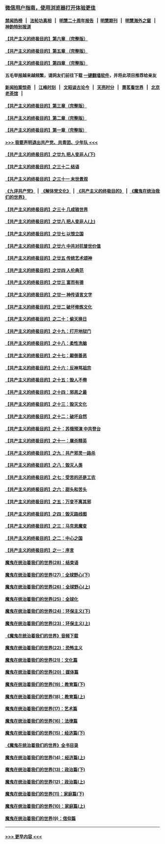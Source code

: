 ### [微信用户指南，使用浏览器打开体验更佳](https://github.com/gfw-breaker/banned-news1/blob/master/indexes/wechat-guide.md?t=0)
#### [禁闻热榜](热点新闻.md?t=0)  &nbsp;&nbsp;|&nbsp;&nbsp; [法轮功真相](https://github.com/gfw-breaker/truth/blob/master/README.md?t=0) &nbsp;&nbsp;|&nbsp;&nbsp; [明慧二十周年报告](https://github.com/gfw-breaker/mh-reports/blob/master/README.md?t=0) &nbsp;&nbsp;|&nbsp;&nbsp;[明慧期刊](https://github.com/gfw-breaker/mh-qikan) &nbsp;&nbsp;|&nbsp;&nbsp; [明慧海外之窗](https://github.com/gfw-breaker/mh-news/blob/master/README.md?t=0) &nbsp;&nbsp;|&nbsp;&nbsp; [神韵特别报道](https://github.com/gfw-breaker/mh-news/blob/master/shenyun.md?t=0)
#### [【共产主义的终极目的】第六章 （完整版）](../pages/nsc422/n11428913.md?t=02102233) 
#### [【共产主义的终极目的】第五章 （完整版）](../pages/nsc422/n11428912.md?t=02102233) 
#### [【共产主义的终极目的】第四章 （完整版）](../pages/nsc422/n11428907.md?t=02102233) 
#### 五毛举报越来越频繁，请网友们前往下载 [一键翻墙软件](https://github.com/gfw-breaker/ssr-accounts)，并将此项目推荐给亲友
#### [新闻拍案惊奇](https://github.com/gfw-breaker/banned-news1/blob/master/pages/link4.md) &nbsp;&nbsp;|&nbsp;&nbsp; [江峰时刻](https://github.com/gfw-breaker/banned-news1/blob/master/pages/link4.md) &nbsp;&nbsp;|&nbsp;&nbsp; [文昭谈古论今](https://github.com/gfw-breaker/banned-news1/blob/master/pages/link4.md) &nbsp;&nbsp;|&nbsp;&nbsp; [天亮时分](https://github.com/gfw-breaker/banned-news1/blob/master/pages/link4.md) &nbsp;&nbsp;|&nbsp;&nbsp; [萧茗看世界](https://github.com/gfw-breaker/banned-news1/blob/master/pages/link4.md) &nbsp;&nbsp;|&nbsp;&nbsp; [北京老茶馆](https://github.com/gfw-breaker/banned-news1/blob/master/pages/link4.md) &nbsp;&nbsp;|&nbsp;&nbsp; 
#### [【共产主义的终极目的】第三章（完整版）](../pages/nsc422/n11428848.md?t=02102233) 
#### [【共产主义的终极目的】第二章（完整版）](../pages/nsc422/n11428831.md?t=02102233) 
#### [【共产主义的终极目的】第一章（完整版）](../pages/nsc422/n11417651.md?t=02102233) 
#### [>>> 我要声明退出共产党、共青团、少年队 <<<](https://github.com/begood0513/goodnews/blob/master/quit/letter.md) 
#### [【共产主义的终极目的】之廿九 把人变非人(下)](../pages/nsc422/n11344140.md?t=02102233) 
#### [【共产主义的终极目的】之三十二 结语](../pages/nsc422/n11360535.md?t=02102233) 
#### [【共产主义的终极目的】之三十一 末世景观](../pages/nsc422/n11351129.md?t=02102233) 
#### [《九评共产党》](https://github.com/begood0513/9ping.md/blob/master/README.md) &nbsp;|&nbsp; [《解体党文化》](../../../../jtdwh.md/blob/master/README.md)  &nbsp;|&nbsp; [《共产主义的终极目的》](../../../../gczydzjmd.md/blob/master/README.md) &nbsp;|&nbsp; [《魔鬼在统治我们的世界》](../../../../mgztzwmdsj.md/blob/master/README.md) 
#### [【共产主义的终极目的】之三十 几成狼世界](../pages/nsc422/n11348280.md?t=02102233) 
#### [【共产主义的终极目的】之廿八 把人变非人(上)](../pages/nsc422/n11340492.md?t=02102233) 
#### [【共产主义的终极目的】之廿七 以恨立国](../pages/nsc422/n11336944.md?t=02102233) 
#### [【共产主义的终极目的】之廿六 中共对抗普世价值](../pages/nsc422/n11324785.md?t=02102233) 
#### [【共产主义的终极目的】之廿五 传统艺术颂神](../pages/nsc422/n11296396.md?t=02102233) 
#### [【共产主义的终极目的】之廿四 人伦典范](../pages/nsc422/n11296397.md?t=02102233) 
#### [【共产主义的终极目的】之廿三 富而有德](../pages/nsc422/n11283598.md?t=02102233) 
#### [【共产主义的终极目的】之廿一 神传语言文字](../pages/nsc422/n11263265.md?t=02102233) 
#### [【共产主义的终极目的】之廿二 破坏修炼文化](../pages/nsc422/n11245728.md?t=02102233) 
#### [【共产主义的终极目的】之二十：偷天换日](../pages/nsc422/n11238846.md?t=02102233) 
#### [【共产主义的终极目的】之十九：打开地狱门](../pages/nsc422/n11206376.md?t=02102233) 
#### [【共产主义的终极目的】之十八：柔性洗脑](../pages/nsc422/n11199994.md?t=02102233) 
#### [【共产主义的终极目的】之十七：颠倒善恶](../pages/nsc422/n11179782.md?t=02102233) 
#### [【共产主义的终极目的】之十六：反神骂祖宗](../pages/nsc422/n11166798.md?t=02102233) 
#### [【共产主义的终极目的】之十五：毁人不倦](../pages/nsc422/n11166792.md?t=02102233) 
#### [【共产主义的终极目的】之十四：邪恶之最](../pages/nsc422/n11150249.md?t=02102233) 
#### [【共产主义的终极目的】之十三：毁灭文化](../pages/nsc422/n11135227.md?t=02102233) 
#### [【共产主义的终极目的】之十二：破坏自然](../pages/nsc422/n11135214.md?t=02102233) 
#### [【共产主义的终极目的】之十：苏俄预演 中共登台](../pages/nsc422/n11118424.md?t=02102233) 
#### [【共产主义的终极目的】之十一：屠杀精英](../pages/nsc422/n11118442.md?t=02102233) 
#### [【共产主义的终极目的】之九：共产邪灵一路杀](../pages/nsc422/n11114139.md?t=02102233) 
#### [【共产主义的终极目的】之八：毁灭人类](../pages/nsc422/n11108503.md?t=02102233) 
#### [【共产主义的终极目的】之七：受苦的还是工农](../pages/nsc422/n11101809.md?t=02102233) 
#### [【共产主义的终极目的】之六：甜头和苦头](../pages/nsc422/n11096971.md?t=02102233) 
#### [【共产主义的终极目的】之五：万变不离其邪](../pages/nsc422/n11091285.md?t=02102233) 
#### [【共产主义的终极目的】之四：毁灭路线图](../pages/nsc422/n11086284.md?t=02102233) 
#### [【共产主义的终极目的】之三：马克思魔变](../pages/nsc422/n11061941.md?t=02102233) 
#### [【共产主义的终极目的】之二：中心之国](../pages/nsc422/n11047728.md?t=02102233) 
#### [【共产主义的终极目的】之一：序言](../pages/nsc422/n11086077.md?t=02102233) 
#### [魔鬼在统治着我们的世界(28)：结束语](../pages/nsc422/n10936246.md?t=02102233) 
#### [魔鬼在统治着我们的世界(27)：全球野心(下)](../pages/nsc422/n10928319.md?t=02102233) 
#### [魔鬼在统治着我们的世界(26)：全球野心(上)](../pages/nsc422/n10900318.md?t=02102233) 
#### [魔鬼在统治着我们的世界(25)：全球化](../pages/nsc422/n10788205.md?t=02102233) 
#### [魔鬼在统治着我们的世界(24)：环保主义(下)](../pages/nsc422/n10695307.md?t=02102233) 
#### [魔鬼在统治着我们的世界(23)：环保主义(上)](../pages/nsc422/n10688613.md?t=02102233) 
#### [《魔鬼在统治着我们的世界》音频下载](../pages/nsc422/n10635553.md?t=02102233) 
#### [魔鬼在统治着我们的世界(22)：恐怖主义](../pages/nsc422/n10614727.md?t=02102233) 
#### [魔鬼在统治着我们的世界(21)：文化篇](../pages/nsc422/n10597706.md?t=02102233) 
#### [魔鬼在统治着我们的世界(20)：媒体篇](../pages/nsc422/n10586579.md?t=02102233) 
#### [魔鬼在统治着我们的世界(19)：教育篇(下)](../pages/nsc422/n10564808.md?t=02102233) 
#### [魔鬼在统治着我们的世界(18)：教育篇(上)](../pages/nsc422/n10526970.md?t=02102233) 
#### [魔鬼在统治着我们的世界(17)：艺术篇](../pages/nsc422/n10499093.md?t=02102233) 
#### [魔鬼在统治着我们的世界(16)：法律篇](../pages/nsc422/n10485969.md?t=02102233) 
#### [魔鬼在统治着我们的世界(15)：经济篇(下)](../pages/nsc422/n10469975.md?t=02102233) 
#### [《魔鬼在统治着我们的世界》全书目录](../pages/nsc422/n10464261.md?t=02102233) 
#### [魔鬼在统治着我们的世界(14)：经济篇(上)](../pages/nsc422/n10457370.md?t=02102233) 
#### [魔鬼在统治着我们的世界(13)：政治篇(下)](../pages/nsc422/n10448270.md?t=02102233) 
#### [魔鬼在统治着我们的世界(12)：政治篇(上)](../pages/nsc422/n10444576.md?t=02102233) 
#### [魔鬼在统治着我们的世界(11)：家庭篇(下)](../pages/nsc422/n10440961.md?t=02102233) 
#### [魔鬼在统治着我们的世界(10)：家庭篇(上)](../pages/nsc422/n10435448.md?t=02102233) 
#### [魔鬼在统治着我们的世界(9)：信仰篇](../pages/nsc422/n10432159.md?t=02102233) 

----
#### [ >>> 更早内容 <<< ](../indexes/nsc422-earlier.md)
